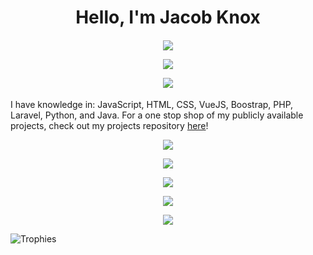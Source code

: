 <h1 align="center">Hello, I'm Jacob Knox</h1>

<h4 align="center">
<p><a href="https://www.facebook.com/jacobaknox"><img src="https://img.shields.io/badge/-Facebook-blue?style=for-the-badge&logo=Facebook&logoColor=white&link=https://github.com/JacobKnox"></a></p>

<p><a href="https://www.instagram.com/epicguy203/"><img src="https://img.shields.io/badge/-instagram-red?style=for-the-badge&logo=instagram&logoColor=white&link=https://github.com/JacobKnox"></a></p>

<p><a href="https://www.linkedin.com/in/jacobknoxa/"><img src="https://img.shields.io/badge/-Linkedin-blue?style=for-the-badge&logo=Linkedin&logoColor=white&link=https://github.com/JacobKnox"></a></p>
</h4>

I have knowledge in: JavaScript, HTML, CSS, VueJS, Boostrap, PHP, Laravel, Python, and Java.
For a one stop shop of my publicly available projects, check out my projects repository [here](https://github.com/JacobKnox/Jacob-Knox-Projects#readme)!

<p align="center"><img src="http://github-profile-summary-cards.vercel.app/api/cards/stats?username=JacobKnox&theme=nord_dark"></p>
<p align="center"><img src="http://github-profile-summary-cards.vercel.app/api/cards/profile-details?username=JacobKnox&theme=nord_dark"></p>
<p align="center"><img src="https://github-readme-streak-stats.herokuapp.com/?user=JacobKnox&date_format=M%20j%5B%2C%20Y%5D&background=2D3742&stroke=2D3742&ring=6bbbca&fire=6bbbca&currStreakNum=fff&sideNums=6bbbca&currStreakLabel=6bbbca&sideLabels=fff&dates=fff"></p>
<p align="center"><img src="https://github-readme-stats.vercel.app/api/top-langs/?username=JacobKnox&langs_count=10&theme=radical"></p>
<p align="center"><img src="https://github-profile-trophy.vercel.app/?username=JacobKnox"></p>

![[Trophies](https://github-profile-trophy.vercel.app/?username=JacobKnox)](https://github.com/ryo-ma/github-profile-trophy)
</p>